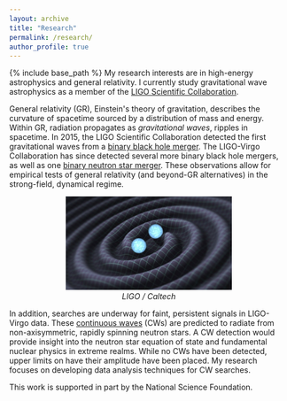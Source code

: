 ```yaml
---
layout: archive
title: "Research"
permalink: /research/
author_profile: true
---
```

{% include base_path %}
My research interests are in high-energy astrophysics and general relativity. I currently study gravitational wave astrophysics as a member of the <a href="https://www.ligo.caltech.edu">LIGO Scientific Collaboration</a>.

General relativity (GR), Einstein's theory of gravitation, describes the curvature of spacetime sourced by a distribution of mass and energy. Within GR, radiation propagates as <i>gravitational waves</i>, ripples in spacetime. In 2015, the LIGO Scientific Collaboration detected the first gravitational waves from a <a href="https://arxiv.org/abs/1602.03837">binary black hole merger</a>. The LIGO-Virgo Collaboration has since detected several more binary black hole mergers, as well as one <a href="https://arxiv.org/abs/1710.05832">binary neutron star merger</a>. These observations allow for empirical tests of general relativity (and beyond-GR alternatives) in the strong-field, dynamical regime.

<p align="center"><img src = "/images/gravitationalwaves.jpg" width="300"><br><i>LIGO / Caltech</i></p>

In addition, searches are underway for faint, persistent signals in LIGO-Virgo data. These <a href="https://arxiv.org/abs/1712.05897">continuous waves</a> (CWs) are predicted to radiate from non-axisymmetric, rapidly spinning neutron stars. A CW detection would provide insight into the neutron star equation of state and fundamental nuclear physics in extreme realms. While no CWs have been detected, upper limits on have their amplitude have been placed. My research focuses on developing data analysis techniques for CW searches.

This work is supported in part by the National Science Foundation.
